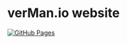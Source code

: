 verMan.io website
======================
[![GitHub Pages](https://github.com/kitchenSink-ai/www/actions/workflows/main.yml/badge.svg)](https://github.com/kitchenSink-ai/www/actions/workflows/main.yml)
